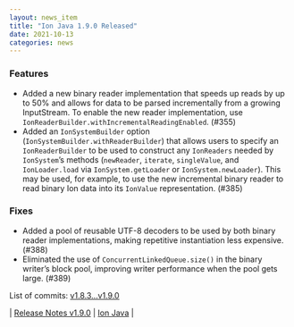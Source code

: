 ```yaml
---
layout: news_item
title: "Ion Java 1.9.0 Released"
date: 2021-10-13
categories: news 
---
```


### Features
* Added a new binary reader implementation that speeds up reads by up to 50% and allows for data to be parsed incrementally from a growing InputStream. To enable the new reader implementation, use `IonReaderBuilder.withIncrementalReadingEnabled`. (#355)
* Added an `IonSystemBuilder` option (`IonSystemBuilder.withReaderBuilder`) that allows users to specify an `IonReaderBuilder` to be used to construct any `IonReaders` needed by `IonSystem`’s methods (`newReader`, `iterate`, `singleValue`, and `IonLoader.load` via `IonSystem.getLoader` or `IonSystem.newLoader`). This may be used, for example, to use the new incremental binary reader to read binary Ion data into its `IonValue` representation. (#385)

### Fixes
* Added a pool of reusable UTF-8 decoders to be used by both binary reader implementations, making repetitive instantiation less expensive. (#388)
* Eliminated the use of `ConcurrentLinkedQueue.size()` in the binary writer’s block pool, improving writer performance when the pool gets large. (#389)

List of commits: [v1.8.3...v1.9.0](https://github.com/amzn/ion-java/compare/v1.8.3...v1.9.0)

| [Release Notes v1.9.0](https://github.com/amzn//releases/tag/v1.9.0) | [Ion Java](https://github.com/amzn/ion-java) |

